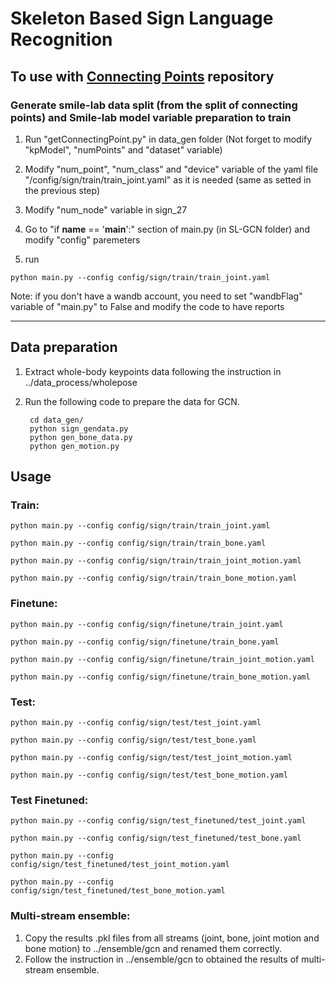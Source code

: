 # Skeleton Based Sign Language Recognition

## To use with [Connecting Points](https://github.com/JoeNatan30/ConnectingPoints) repository

### Generate smile-lab data split (from the split of connecting points) and Smile-lab model variable preparation to train
1. Run "getConnectingPoint.py" in data_gen folder (Not forget to modify "kpModel", "numPoints" and "dataset" variable)

2. Modify "num_point", "num_class" and "device" variable of the yaml file "/config/sign/train/train_joint.yaml" as it is needed (same as setted in the previous step)

3. Modify "num_node" variable in sign_27

4. Go to "if __name__ == '__main__':" section of main.py (in SL-GCN folder) and modify "config" paremeters

5. run
```
python main.py --config config/sign/train/train_joint.yaml
```

Note: if you don't have a wandb account, you need to set "wandbFlag" variable of "main.py" to False and modify the code to have reports 

---------------------------
## Data preparation
1. Extract whole-body keypoints data following the instruction in ../data_process/wholepose
2. Run the following code to prepare the data for GCN.

        cd data_gen/
        python sign_gendata.py
        python gen_bone_data.py
        python gen_motion.py
## Usage
### Train:
```
python main.py --config config/sign/train/train_joint.yaml

python main.py --config config/sign/train/train_bone.yaml

python main.py --config config/sign/train/train_joint_motion.yaml

python main.py --config config/sign/train/train_bone_motion.yaml
```
### Finetune:
```
python main.py --config config/sign/finetune/train_joint.yaml

python main.py --config config/sign/finetune/train_bone.yaml

python main.py --config config/sign/finetune/train_joint_motion.yaml

python main.py --config config/sign/finetune/train_bone_motion.yaml
```
### Test:
```
python main.py --config config/sign/test/test_joint.yaml

python main.py --config config/sign/test/test_bone.yaml

python main.py --config config/sign/test/test_joint_motion.yaml

python main.py --config config/sign/test/test_bone_motion.yaml
```
### Test Finetuned:
```
python main.py --config config/sign/test_finetuned/test_joint.yaml

python main.py --config config/sign/test_finetuned/test_bone.yaml

python main.py --config config/sign/test_finetuned/test_joint_motion.yaml

python main.py --config config/sign/test_finetuned/test_bone_motion.yaml
```
### Multi-stream ensemble:
1. Copy the results .pkl files from all streams (joint, bone, joint motion and bone motion) to ../ensemble/gcn and renamed them correctly.
2. Follow the instruction in ../ensemble/gcn to obtained the results of multi-stream ensemble.